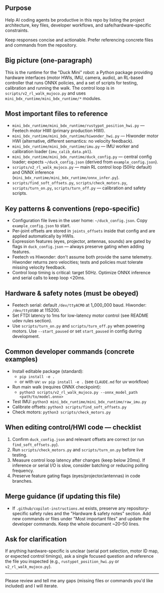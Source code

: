 ## Purpose
Help AI coding agents be productive in this repo by listing the project architecture, key files, developer workflows, and safe/hardware-specific constraints.

Keep responses concise and actionable. Prefer referencing concrete files and commands from the repository.

## Big picture (one-paragraph)
This is the runtime for the "Duck Mini" robot: a Python package providing hardware interfaces (motor HWIs, IMU, camera, audio), an RL-based controller that runs ONNX policies, and a set of scripts for testing, calibration and running the walk. The control loop is in `scripts/v2_rl_walk_mujoco.py` and uses `mini_bdx_runtime/mini_bdx_runtime/*` modules.

## Most important files to reference
- `mini_bdx_runtime/mini_bdx_runtime/rustypot_position_hwi.py` — Feetech motor HWI (primary production HWI).
- `mini_bdx_runtime/mini_bdx_runtime/hiwonder_hwi.py` — Hiwonder motor HWI (alternative, different semantics: no velocity feedback).
- `mini_bdx_runtime/mini_bdx_runtime/imu.py` — IMU worker and calibration loader (`imu_calib_data.pkl`).
- `mini_bdx_runtime/mini_bdx_runtime/duck_config.py` — central config loader; expects `~/duck_config.json` (derived from `example_config.json`).
- `scripts/v2_rl_walk_mujoco.py` — main RL control loop (50Hz default) and ONNX inference (`mini_bdx_runtime/mini_bdx_runtime/onnx_infer.py`).
- `scripts/find_soft_offsets.py`, `scripts/check_motors.py`, `scripts/turn_on.py`, `scripts/turn_off.py` — calibration and safety scripts.

## Key patterns & conventions (repo-specific)
- Configuration file lives in the user home: `~/duck_config.json`. Copy `example_config.json` to start.
- Per-joint offsets are stored in `joints_offsets` inside that config and are applied automatically by HWIs.
- Expression features (eyes, projector, antennas, sounds) are gated by flags in `duck_config.json` — always preserve gating when adding features.
- Feetech vs Hiwonder: don't assume both provide the same telemetry. Hiwonder returns zero velocities; tests and policies must tolerate missing velocity feedback.
- Control loop timing is critical: target 50Hz. Optimize ONNX inference and serial calls to keep loop <20ms.

## Hardware & safety notes (must be obeyed)
- Feetech serial: default `/dev/ttyACM0` at 1_000_000 baud. Hiwonder: `/dev/ttyUSB0` at 115200.
- Set FTDI latency to 1ms for low-latency motor control (see README udev rules section).
- Use `scripts/turn_on.py` and `scripts/turn_off.py` when powering motors. Use `--start_paused` or set `start_paused` in config during development.

## Common developer commands (concrete examples)
- Install editable package (standard):
  - `pip install -e .`
  - or with uv: `uv pip install -e .` (see `CLAUDE.md` for uv workflow)
- Run main walk (requires ONNX checkpoint):
  - `python3 scripts/v2_rl_walk_mujoco.py --onnx_model_path <path/to/model.onnx>`
- Test IMU: `python3 mini_bdx_runtime/mini_bdx_runtime/raw_imu.py`
- Calibrate offsets: `python3 scripts/find_soft_offsets.py`
- Check motors: `python3 scripts/check_motors.py`

## When editing control/HWI code — checklist
1. Confirm `duck_config.json` and relevant offsets are correct (or run `find_soft_offsets.py`).
2. Run `scripts/check_motors.py` and `scripts/turn_on.py` before live testing.
3. Measure control loop latency after changes (keep below 20ms). If inference or serial I/O is slow, consider batching or reducing polling frequency.
4. Preserve feature gating flags (eyes/projector/antennas) in code branches.

## Merge guidance (if updating this file)
- If `.github/copilot-instructions.md` exists, preserve any repository-specific safety rules and the "Hardware & safety notes" section. Add new commands or files under "Most important files" and update the developer commands. Keep the whole document ~20–50 lines.

## Ask for clarification
If anything hardware-specific is unclear (serial port selection, motor ID map, or expected control timings), ask a single focused question and reference the file you inspected (e.g., `rustypot_position_hwi.py` or `v2_rl_walk_mujoco.py`).

---
Please review and tell me any gaps (missing files or commands you'd like included) and I will iterate.
